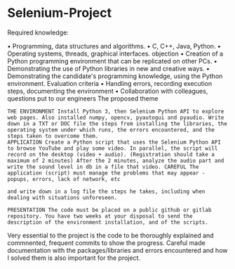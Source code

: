 # Selenium-Project

Required knowledge:

• Programming, data structures and algorithms. • C, C++, Java, Python. • Operating systems, threads, graphical interfaces. objection • Creation of a Python programming environment that can be replicated on other PCs. • Demonstrating the use of Python libraries in new and creative ways. • Demonstrating the candidate's programming knowledge, using the Python environment. Evaluation criteria • Handling errors, recording execution steps, documenting the environment • Collaboration with colleagues, questions put to our engineers The proposed theme

    THE ENVIRONMENT Install Python 3, then Selenium Python API to explore web pages. Also installed numpy, opencv, pyautogui and pyaudio. Write down in a TXT or DOC file the steps from installing the libraries, the operating system under which runs, the errors encountered, and the steps taken to overcome them.
    APPLICATION Create a Python script that uses the Selenium Python API to browse YouTube and play some video. In parallel, the script will record on the desktop (video + audio). (Registration should take a maximum of 2 minutes) After the 2 minutes, analyze the audio part and write the sound level in db in a file that video. CAREFUL The application (script) must manage the problems that may appear - popups, errors, lack of network, etc

    and write down in a log file the steps he takes, including when dealing with situations unforeseen.

    PRESENTATION The code must be placed on a public github or gitlab repository. You have two weeks at your disposal to send the description of the environment installation, and of the scripts.

Very essential to the project is the code to be thoroughly explained and commnented, frequent commits to show the progress. Careful made documentation with the packages/libraries and errors encountered and how I solved them is also important for the project.
